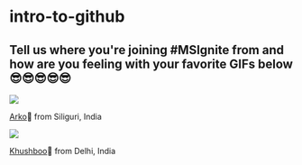 # intro-to-github

## Tell us where you're joining #MSIgnite from and how are you feeling with your favorite GIFs below 😎😎😎😎😎
![](https://media.giphy.com/media/l41JK10Ccw26RV9PW/giphy.gif)

[Arko](https://twitter.com/arkodyutisaha)📍 from Siliguri, India 

![](https://media.giphy.com/media/11sBLVxNs7v6WA/giphy.gif)

[Khushboo](https://twitter.com/khushbooverma_)📍 from Delhi, India 


